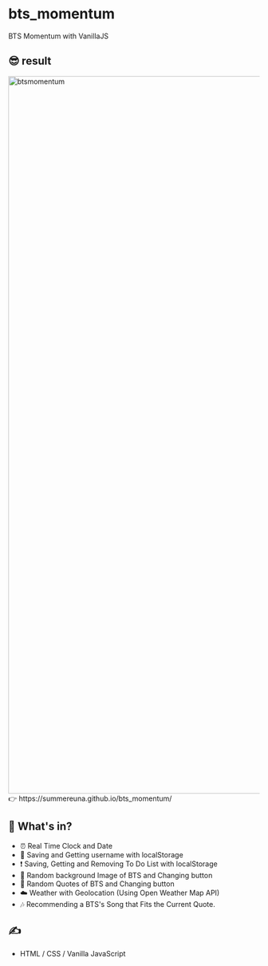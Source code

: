 # bts_momentum
BTS Momentum with VanillaJS

## 😎 result
<img width="1438" alt="btsmomentum" src="https://user-images.githubusercontent.com/58466648/154663275-cc654dce-b137-478c-9834-69509a2951c7.png">
👉 https://summereuna.github.io/bts_momentum/

## 👀 What's in?
* ⏰ Real Time Clock and Date
* 🙂 Saving and Getting username with localStorage
* ❗️ Saving, Getting and Removing To Do List with localStorage
* 💜 Random background Image of BTS and Changing button
* 📝 Random Quotes of BTS and Changing button
* ☁️ Weather with Geolocation (Using Open Weather Map API)
* 🎶 Recommending a BTS's Song that Fits the Current Quote.

## ✍️
* HTML / CSS / Vanilla JavaScript
